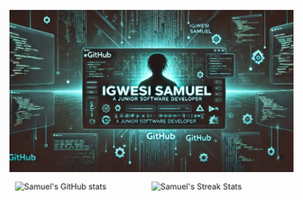 ![Banner](https://github.com/SamuelIgwesi/SamuelIgwesi/blob/main/github%20banner.webp)


<div style="display: flex; flex-direction: row; justify-content: center;">
 <img class="img" style="width: 48%; height:10em" src="https://github-readme-stats.vercel.app/api?username=SamuelIgwesi&show_icons=true&include_all_commits=true&theme=tokyonight&hide_border=true&rank_icon=percentile" alt="Samuel's GitHub stats" />
 <img class="img" style="width: 48%; height:10em" src="https://streak-stats.demolab.com?user=SamuelIgwesi&theme=tokyonight&hide_border=true" alt="Samuel's Streak Stats" />
</div>
